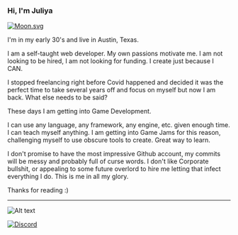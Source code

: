 ### Hi, I'm Juliya

[![Moon.svg](https://moon-svg.minung.dev/moon.svg?theme=ray&rotate=0)](https://juliya.dev)

I'm in my early 30's and live in Austin, Texas. 

I am a self-taught web developer. My own passions motivate me. I am not looking to be hired, I am not looking for funding. I create just because I CAN.

I stopped freelancing right before Covid happened and decided it was the perfect time to take several years off and focus on myself but now I am back. What else needs to be said?

These days I am getting into Game Development. 

I can use any language, any framework, any engine, etc. given enough time. I can teach myself anything. I am getting into Game Jams for this reason, challenging myself to use obscure tools to create. Great way to learn. 

I don't promise to have the most impressive Github account, my commits will be messy and probably full of curse words. I don't like Corporate bullshit, or appealing to some future overlord to hire me letting that infect everything I do. This is me in all my glory. 

Thanks for reading :) 


------

![Alt text](https://spotify-recently-played-readme.vercel.app/api?user=eriklabordk)


[![Discord](https://gist.githubusercontent.com/cxmeel/0dbc95191f239b631c3874f4ccf114e2/raw/discord.svg)](https://discord.gg/dxwRrMez)
